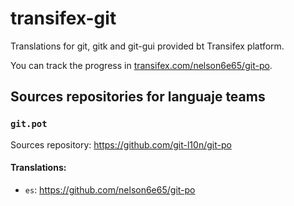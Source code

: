 # transifex-git
Translations for git, gitk and git-gui provided bt Transifex platform.

You can track the progress in [transifex.com/nelson6e65/git-po](https://www.transifex.com/nelson6e65/git-po).


## Sources repositories for languaje teams
### `git.pot`
Sources repository: https://github.com/git-l10n/git-po

#### Translations:
  - `es`: https://github.com/nelson6e65/git-po
